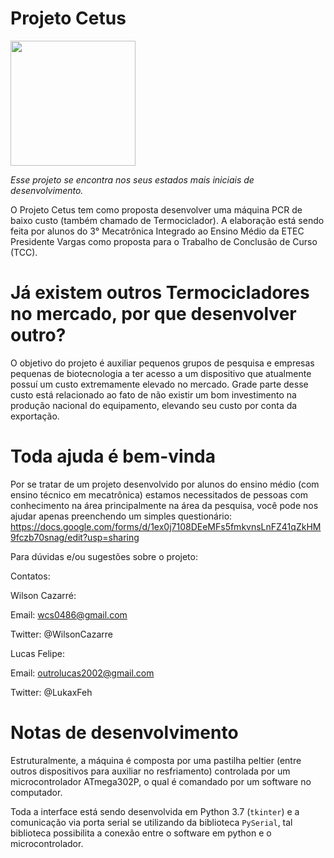 # Projeto Cetus
<img src="https://github.com/WilsonCazarre/ProjetoCetus/blob/master/assets/logo.jpeg" width="200" height="200">

_Esse projeto se encontra nos seus estados mais iniciais de desenvolvimento._

O Projeto Cetus tem como proposta desenvolver uma máquina PCR de baixo custo (também chamado de Termociclador). A elaboração está sendo feita por alunos do 3° Mecatrônica Integrado ao Ensino Médio da ETEC Presidente Vargas como proposta para o Trabalho de Conclusão de Curso (TCC).

# Já existem outros Termocicladores no mercado, por que desenvolver outro?

O objetivo do projeto é auxiliar pequenos grupos de pesquisa e empresas pequenas de biotecnologia a ter acesso a um dispositivo que atualmente possuí um custo extremamente elevado no mercado. Grade parte desse custo está relacionado ao fato de não existir um bom investimento na produção nacional do equipamento, elevando seu custo por conta da exportação.

# Toda ajuda é bem-vinda

Por se tratar de um projeto desenvolvido por alunos do ensino médio (com ensino técnico em mecatrônica) estamos necessitados de pessoas com conhecimento na área principalmente na área da pesquisa, você pode nos ajudar apenas preenchendo um simples questionário:
https://docs.google.com/forms/d/1ex0j7108DEeMFs5fmkvnsLnFZ41qZkHM9fczb70snag/edit?usp=sharing

Para dúvidas e/ou sugestões sobre o projeto:

Contatos:

Wilson Cazarré: 

Email: wcs0486@gmail.com

Twitter: @WilsonCazarre


Lucas Felipe:

Email: outrolucas2002@gmail.com

Twitter: @LukaxFeh

# Notas de desenvolvimento
Estruturalmente, a máquina é composta por uma pastilha peltier (entre outros dispositivos para auxiliar no resfriamento) controlada por um microcontrolador ATmega302P, o qual é comandado por um software no computador.

Toda a interface está sendo desenvolvida em Python 3.7 (`tkinter`) e a comunicação via porta
serial se utilizando da biblioteca `PySerial`, tal biblioteca possibilita a
conexão entre o software em python e o microcontrolador.
